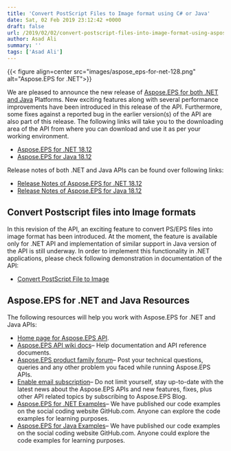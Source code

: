 ```yaml
---
title: 'Convert PostScript Files to Image format using C# or Java'
date: Sat, 02 Feb 2019 23:12:42 +0000
draft: false
url: /2019/02/02/convert-postscript-files-into-image-format-using-aspose.eps/
author: Asad Ali
summary: ''
tags: ['Asad Ali']
---
```




{{< figure align=center src="images/aspose_eps-for-net-128.png" alt="Aspose.EPS for .NET">}}


We are pleased to announce the new release of [Aspose.EPS for both .NET and Java][1] Platforms. New exciting features along with several performance improvements have been introduced in this release of the API. Furthermore, some fixes against a reported bug in the earlier version(s) of the API are also part of this release. The following links will take you to the downloading area of the API from where you can download and use it as per your working environment.

*   [Aspose.EPS for .NET 18.12][2]
*   [Aspose.EPS for Java 18.12][3]

Release notes of both .NET and Java APIs can be found over following links:

*   [Release Notes of Aspose.EPS for .NET 18.12][4]
*   [Release Notes of Aspose.EPS for Java 18.12][5]

## Convert Postscript files into Image formats

In this revision of the API, an exciting feature to convert PS/EPS files into image format has been introduced. At the moment, the feature is available only for .NET API and implementation of similar support in Java version of the API is still underway. In order to implement this functionality in .NET applications, please check following demonstration in documentation of the API:

*   [Convert PostScript File to Image][6]

## Aspose.EPS for .NET and Java Resources

The following resources will help you work with Aspose.EPS for .NET and Java APIs:

*   [Home page for Aspose.EPS API][7].
*   [Aspose.EPS API wiki docs][8]– Help documentation and API reference documents.
*   [Aspose.EPS product family forum][9]– Post your technical questions, queries and any other problem you faced while running Aspose.EPS APIs.
*   [Enable email subscription][10]– Do not limit yourself, stay up-to-date with the latest news about the Aspose.EPS APIs and new features, fixes, plus other API related topics by subscribing to Aspose.EPS Blog.
*   [Aspose.EPS for .NET Examples][11]– We have published our code examples on the social coding website GitHub.com. Anyone can explore the code examples for learning purposes.
*   [Aspose.EPS for Java Examples][12]– We have published our code examples on the social coding website GitHub.com. Anyone could explore the code examples for learning purposes.




[1]: https://products.aspose.com/page
[2]: https://downloads.aspose.com/page/net
[3]: https://downloads.aspose.com/page/java
[4]: https://downloads.aspose.com/page/net
[5]: https://downloads.aspose.com/page/java
[6]: https://docs.aspose.com/page/net/
[7]: https://products.aspose.com/page
[8]: https://docs.aspose.com/page
[9]: https://forum.aspose.com/c/eps "Aspose.EPS product family forum"
[10]: https://blog.aspose.com/category/aspose-products/aspose-eps-product-family/ "Enable email subscription"
[11]: https://github.com/aspose-page/Aspose.Page-for-.NET
[12]: https://github.com/aspose-page/Aspose.Page-for-Java



